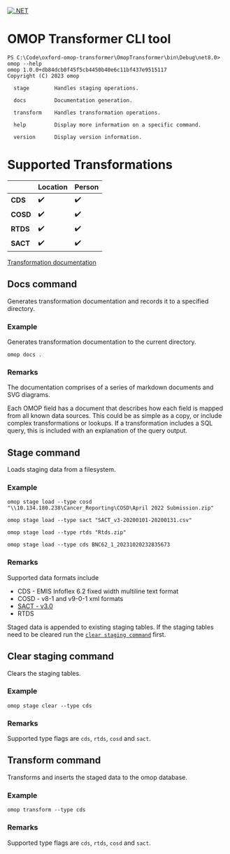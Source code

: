 [![.NET](https://github.com/answerdigital/oxford-omop-data-mapper/actions/workflows/dotnet.yml/badge.svg)](https://github.com/answerdigital/oxford-omop-data-mapper/actions/workflows/dotnet.yml)

# OMOP Transformer CLI tool

```
PS C:\Code\oxford-omop-transformer\OmopTransformer\bin\Debug\net8.0> omop --help
omop 1.0.0+db84dcb0f45f5cb4450b40e6c11bf437e9515117
Copyright (C) 2023 omop

  stage        Handles staging operations.

  docs         Documentation generation.

  transform    Handles transformation operations.

  help         Display more information on a specific command.

  version      Display version information.

```

# Supported Transformations

|          | **Location** | **Person** |
|----------|--------------|------------|
| **CDS**  |      ✔️       |     ✔️      |
| **COSD** |     ✔️      |       ✔️     |
| **RTDS**  |     ✔️      |       ✔️     |
| **SACT** |      ✔️       |      ✔️      |

[Transformation documentation](Documentation/transformation-documentation.md)

## Docs command

Generates transformation documentation and records it to a specified directory.

### Example

Generates transformation documentation to the current directory.

```
omop docs .
```

### Remarks

The documentation comprises of a series of markdown documents and SVG diagrams.

Each OMOP field has a document that describes how each field is mapped from all known data sources. This could be as simple as a copy, or include complex transformations or lookups. If a transformation includes a SQL query, this is included with an explanation of the query output.

## Stage command

Loads staging data from a filesystem.

### Example

```
omop stage load --type cosd "\\10.134.180.238\Cancer_Reporting\COSD\April 2022 Submission.zip"
```

```
omop stage load --type sact "SACT_v3-20200101-20200131.csv"
```

```
omop stage load --type rtds "Rtds.zip"
```

```
omop stage load --type cds BNC62_1_20231020232835673
```

### Remarks

Supported data formats include
* CDS - EMIS Infoflex 6.2 fixed width multiline text format
* COSD - v8-1 and v9-0-1 xml formats
* [SACT - v3.0](https://digital.nhs.uk/data-and-information/information-standards/information-standards-and-data-collections-including-extractions/publications-and-notifications/standards-and-collections/dcb1533-systemic-anti-cancer-therapy-data-set)
* RTDS

Staged data is appended to existing staging tables. If the staging tables need to be cleared run the [`clear staging command`](#clear-staging-command) first.

## Clear staging command

Clears the staging tables.

### Example

```
omop stage clear --type cds
```

### Remarks

Supported type flags are `cds`, `rtds`, `cosd` and `sact`.

## Transform command

Transforms and inserts the staged data to the omop database.

### Example 

```
omop transform --type cds
```

### Remarks

Supported type flags are `cds`, `rtds`, `cosd` and `sact`.